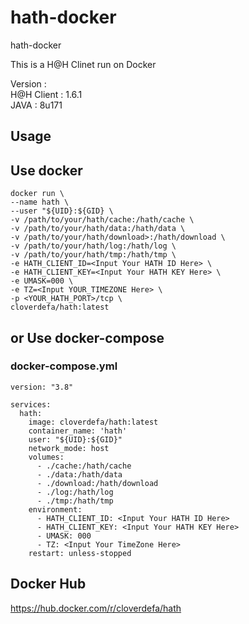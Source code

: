 # hath-docker    
    
hath-docker   
   
This is a H@H Clinet run on Docker   
   
Version :   
H@H Client : 1.6.1   
JAVA : 8u171   
   
## Usage  
   
## Use docker  
```
docker run \
--name hath \
--user "${UID}:${GID} \
-v /path/to/your/hath/cache:/hath/cache \
-v /path/to/your/hath/data:/hath/data \ 
-v /path/to/your/hath/download>:/hath/download \
-v /path/to/your/hath/log:/hath/log \
-v /path/to/your/hath/tmp:/hath/tmp \
-e HATH_CLIENT_ID=<Input Your HATH ID Here> \
-e HATH_CLIENT_KEY=<Input Your HATH KEY Here> \
-e UMASK=000 \
-e TZ=<Input YOUR_TIMEZONE Here> \
-p <YOUR_HATH_PORT>/tcp \
cloverdefa/hath:latest
```

    
## or Use docker-compose    
    
### docker-compose.yml

```
version: "3.8"

services:
  hath:  
    image: cloverdefa/hath:latest
    container_name: 'hath'
    user: "${UID}:${GID}"
    network_mode: host 
    volumes:
      - ./cache:/hath/cache
      - ./data:/hath/data  
      - ./download:/hath/download
      - ./log:/hath/log
      - ./tmp:/hath/tmp
    environment:
      - HATH_CLIENT_ID: <Input Your HATH ID Here>
      - HATH_CLIENT_KEY: <Input Your HATH KEY Here>
      - UMASK: 000
      - TZ: <Input Your TimeZone Here>
    restart: unless-stopped
```
   
## Docker Hub

https://hub.docker.com/r/cloverdefa/hath